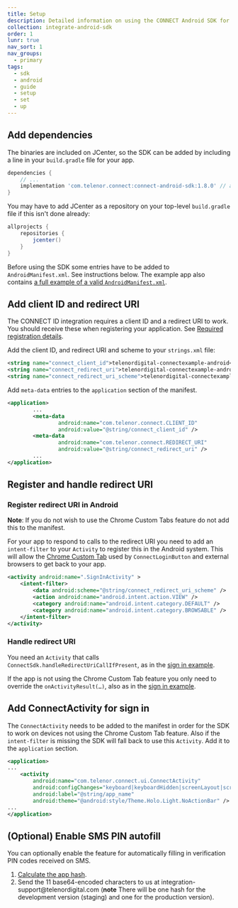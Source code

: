 ```yaml
---
title: Setup
description: Detailed information on using the CONNECT Android SDK for integration.
collection: integrate-android-sdk
order: 1
lunr: true
nav_sort: 1
nav_groups:
  - primary
tags:
  - sdk
  - android
  - guide
  - setup
  - set
  - up
---
```


## Add dependencies

The binaries are included on JCenter, so the SDK can be added by including a line in your `build.gradle` file for your app.

```gradle
dependencies {
    // ...
    implementation 'com.telenor.connect:connect-android-sdk:1.8.0' // add this line
}
```

You may have to add JCenter as a repository on your top-level `build.gradle` file if this isn't done already:
```gradle
allprojects {
    repositories {
        jcenter()
    }
}
```

Before using the SDK some entries have to be added to `AndroidManifest.xml`. See instructions below. The example app also contains [a full example of a valid `AndroidManifest.xml`](https://github.com/telenordigital/connect-android-sdk/blob/master/connect-id-example/src/main/AndroidManifest.xml).

## Add client ID and redirect URI

The CONNECT ID integration requires a client ID and a redirect URI to work. You should receive these when registering your application. See [Required registration details](../get-started/client-registration-details.md).

Add the client ID, and redirect URI and scheme to your `strings.xml` file:
```xml
<string name="connect_client_id">telenordigital-connectexample-android</string>
<string name="connect_redirect_uri">telenordigital-connectexample-android://oauth2callback</string>
<string name="connect_redirect_uri_scheme">telenordigital-connectexample-android</string>
```

Add `meta-data` entries to the `application` section of the manifest.

```xml
<application>
        ...
        <meta-data
                android:name="com.telenor.connect.CLIENT_ID"
                android:value="@string/connect_client_id" />
        <meta-data
                android:name="com.telenor.connect.REDIRECT_URI"
                android:value="@string/connect_redirect_uri" />
        ...
</application>
```

## Register and handle redirect URI


### Register redirect URI in Android
**Note**: If you do not wish to use the Chrome Custom Tabs feature do not add this to the manifest.

For your app to respond to calls to the redirect URI you need to add an `intent-filter` to your
`Activity` to register this in the Android system. This will allow the
[Chrome Custom Tab](https://developer.chrome.com/multidevice/android/customtabs) used by `ConnectLoginButton` and external browsers to get back to your app.


```xml
<activity android:name=".SignInActivity" >
	<intent-filter>
		<data android:scheme="@string/connect_redirect_uri_scheme" />
		<action android:name="android.intent.action.VIEW" />
		<category android:name="android.intent.category.DEFAULT" />
		<category android:name="android.intent.category.BROWSABLE" />
	</intent-filter>
</activity>
```

### Handle redirect URI

You need an `Activity` that calls `ConnectSdk.handleRedirectUriCallIfPresent`, as in the [sign in example](./sign-in-user.md).

If the app is not using the Chrome Custom Tab feature you only need to override the
`onActivityResult(…)`, also as in the
[sign in example](./sign-in-user.md).


## Add ConnectActivity for sign in

The `ConnectActivity` needs to be added to the manifest in order for the SDK to work on devices not using the Chrome Custom Tab feature. Also if the `intent-filter` is missing the SDK will fall back to use this `Activity`. Add it to the `application` section.

```xml
<application>
...
    <activity
        android:name="com.telenor.connect.ui.ConnectActivity"
        android:configChanges="keyboard|keyboardHidden|screenLayout|screenSize|orientation"
        android:label="@string/app_name"
        android:theme="@android:style/Theme.Holo.Light.NoActionBar" />
...
</application>
```

## (Optional) Enable SMS PIN autofill

You can optionally enable the feature for automatically filling in verification PIN codes received on SMS.

1.  [Calculate the app hash](https://developers.google.com/identity/sms-retriever/verify#computing_your_apps_hash_string).
1.  Send the 11 base64-encoded characters to us at integration-support<span style="display:none">nospamfiller</span>@telenordigital.com (**note** There will be one hash for the development version (staging) and one for the production version).

